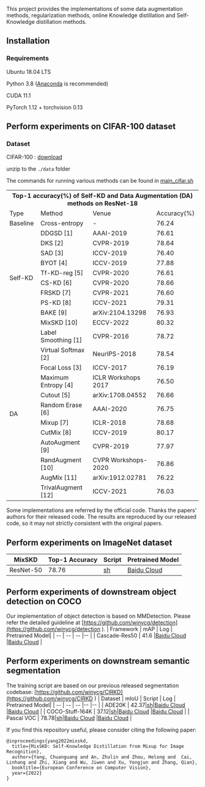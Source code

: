 This project provides the implementations of some data augmentation methods, regularization methods, online Knowledge distillation and Self-Knowledge distillation methods.

## Installation

### Requirements

Ubuntu 18.04 LTS

Python 3.8 ([Anaconda](https://www.anaconda.com/) is recommended)

CUDA 11.1

PyTorch 1.12 + torchvision 0.13

## Perform experiments on CIFAR-100 dataset
### Dataset
CIFAR-100 : [download](http://www.cs.toronto.edu/~kriz/cifar-100-python.tar.gz)

unzip to the `./data` folder

The commands for running various methods can be found in [main_cifar.sh](https://github.com/winycg/Self-KD-Lib/blob/main/scripts/main_cifar.sh)

<table>
	<tr>
	    <th colspan="4">Top-1 accuracy(%) of Self-KD and Data Augmentation (DA) methods on ResNet-18</th>
	</tr >
	<tr>
	    <td >Type</td>
	    <td>Method</td>
	    <td>Venue</td>  
      <td>Accuracy(%)</td>  
	</tr >
	<tr >
    <td>Baseline</td>
	    <td>Cross-entropy</td>
	    <td>-</td>
	    <td>76.24</td>
	</tr>
  <tr >
  <td rowspan="10">Self-KD</td>
	    <td>DDGSD [1]</td>
	    <td>AAAI-2019</td>
	    <td>76.61</td>
	</tr>
  <tr >
	    <td>DKS [2]</td>
	    <td>CVPR-2019</td>
	    <td>78.64</td>
	</tr>
    <tr >
	    <td>SAD [3]</td>
	    <td>ICCV-2019</td>
	    <td>76.40</td>
	</tr>
  	</tr>
    <tr >
	    <td>BYOT [4]</td>
	    <td>ICCV-2019</td>
	    <td>77.88</td>
	</tr>
      <tr >
	    <td>Tf-KD-reg [5]</td>
	    <td>CVPR-2020</td>
	    <td>76.61</td>
	</tr>
  </tr>
      <tr >
	    <td>CS-KD [6]</td>
	    <td>CVPR-2020</td>
	    <td>78.66</td>
	</tr>
    </tr>
    <tr >
	    <td>FRSKD [7]</td>
	    <td>CVPR-2021</td>
	    <td>76.60</td>
	</tr>
	<tr >
	    <td>PS-KD [8]</td>
	    <td>ICCV-2021</td>
	    <td>79.31</td>
	</tr>
	<tr >
	    <td>BAKE [9]</td>
	    <td>arXiv:2104.13298</td>
	    <td>76.93</td>
	</tr>
    <tr >
	    <td>MixSKD [10]</td>
	    <td>ECCV-2022</td>
	    <td>80.32</td>
	</tr>
    <tr >
  <td rowspan="12">DA</td>
	    <td>Label Smoothing [1]</td>
	    <td>CVPR-2016</td>
	    <td>78.72</td>
	</tr>
  <tr >
	    <td>Virtual Softmax [2]</td>
	    <td>NeurIPS-2018</td>
	    <td>78.54</td>
	</tr>
    <tr >
	    <td>Focal Loss [3]</td>
	    <td>ICCV-2017</td>
	    <td>76.19</td>
	</tr>
  <tr >
	    <td>Maximum Entropy [4]</td>
	    <td>ICLR Workshops 2017</td>
	    <td>76.50</td>
	</tr>
    <tr >
	    <td>Cutout [5]</td>
	    <td>arXiv:1708.04552</td>
	    <td>76.66</td>
	</tr>
	<tr >
	    <td>Random Erase [6]</td>
	    <td>AAAI-2020</td>
	    <td>76.75</td>
	</tr>
	<tr >
	    <td>Mixup [7]</td>
	    <td>ICLR-2018</td>
	    <td>78.68</td>
	</tr>
	<tr >
	    <td>CutMix [8]</td>
	    <td>ICCV-2019</td>
	    <td>80.17</td>
	</tr>
	<tr >
	    <td>AutoAugment [9]</td>
	    <td>CVPR-2019</td>
	    <td>77.97</td>
	</tr>
	<tr >
	    <td>RandAugment [10]</td>
	    <td>CVPR Workshops-2020</td>
	    <td>76.86</td>
	</tr>
	<tr >
	    <td>AugMix [11]</td>
	    <td>arXiv:1912.02781</td>
	    <td>76.22</td>
	</tr>
	<tr >
	    <td>TrivalAugment [12]</td>
	    <td>ICCV-2021</td>
	    <td>76.03</td>
	</tr>
	
</table>

Some implementations are referred by the official code. Thanks the papers' authors for their released code. The results are reproduced by our released code, so it may not strictly consistent with the original papers.


## Perform experiments on ImageNet dataset
| MixSKD | Top-1 Accuracy | Script | Pretrained Model|
| -- | -- | -- |-- |
|  ResNet-50 | 78.76|[sh](https://github.com/winycg/Self-KD-Lib/blob/main/scripts/main_mixskd_imagenet.sh)|[Baidu Cloud](https://pan.baidu.com/s/1X_jJoP7KedjcO2BV3s5FZQ?pwd=1rdr ) |

## Perform experiments of downstream object detection on COCO
Our implementation of object detection is based on MMDetection. Please refer the detailed guideline at  [https://github.com/winycg/detection](https://github.com/winycg/detection ).
| Framework | mAP | Log | Pretrained Model|
| -- | -- | -- |-- |
|  Cascade-Res50 | 41.6 |[Baidu Cloud](https://pan.baidu.com/s/1BhlI_uQZSO6KiBo7k-fWEA?pwd=kkxe ) |[Baidu Cloud](https://pan.baidu.com/s/1eT_rFkxztuTi8iNMGmvW2g?pwd=oc22 ) |

## Perform experiments on downstream semantic segmentation
The training script are based on our previous released segmentation codebase: [https://github.com/winycg/CIRKD](https://github.com/winycg/CIRKD )
| Dataset | mIoU | Script | Log | Pretrained Model|
| -- | -- | -- |-- |-- |
|  ADE20K | 42.37|[sh](https://github.com/winycg/Self-KD-Lib/blob/main/scripts/segmentation/ade20k.sh)|[Baidu Cloud](https://pan.baidu.com/s/1AisXtqqcNXjsv5K0yqr5bQ?pwd=yffl ) |[Baidu Cloud](https://pan.baidu.com/s/15wu2PP8AoOBJAblPvEIMHw?pwd=sbzp ) |
|  COCO-Stuff-164K | 37.12|[sh](https://github.com/winycg/Self-KD-Lib/blob/main/scripts/segmentation/coco_stuff_164K.sh)|[Baidu Cloud](https://pan.baidu.com/s/1QYHcd8rHwTRJn3b_4Mdgkw?pwd=vgh0 ) |[Baidu Cloud](https://pan.baidu.com/s/1ViHjasWkZ1dtrN3hDW6psw?pwd=rwbe ) |
|  Pascal VOC | 78.78|[sh](https://github.com/winycg/Self-KD-Lib/blob/main/scripts/segmentation/pascal_voc.sh)|[Baidu Cloud](https://pan.baidu.com/s/1yr6tZMImtBys4ASpJH4-mQ?pwd=l77q ) |[Baidu Cloud](https://pan.baidu.com/s/1cIEcvXQOGugfOWUU3RmZnQ?pwd=2479 ) |

If you find this repository useful, please consider citing the following paper:

```
@inproceedings{yang2022mixskd,
  title={MixSKD: Self-Knowledge Distillation from Mixup for Image Recognition},
  author={Yang, Chuanguang and An, Zhulin and Zhou, Helong and  Cai, Linhang and Zhi, Xiang and Wu, Jiwen and Xu, Yongjun and Zhang, Qian},
  booktitle={European Conference on Computer Vision},
  year={2022}
}
```


